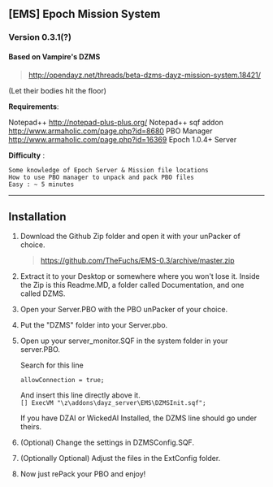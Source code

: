 ## [EMS] Epoch Mission System 
### Version 0.3.1(?)
#### Based on Vampire's DZMS 
> http://opendayz.net/threads/beta-dzms-dayz-mission-system.18421/ 

(Let their bodies hit the floor)

**Requirements**:

   Notepad++ 
	http://notepad-plus-plus.org/
   Notepad++ sqf addon 
	http://www.armaholic.com/page.php?id=8680
   PBO Manager
	http://www.armaholic.com/page.php?id=16369
   Epoch 1.0.4+ Server

**Difficulty** :

    Some knowledge of Epoch Server & Mission file locations
    How to use PBO manager to unpack and pack PBO files
    Easy : ~ 5 minutes

--------------------------
Installation
--------------------------
1.	Download the Github Zip folder and open it with your unPacker of choice.

	> https://github.com/TheFuchs/EMS-0.3/archive/master.zip
	
2.	Extract it to your Desktop or somewhere where you won't lose it.
	Inside the Zip is this Readme.MD, a folder called Documentation, and one called DZMS.
	
3.	Open your Server.PBO with the PBO unPacker of your choice.

4.	Put the "DZMS" folder into your Server.pbo.

5.	Open up your server_monitor.SQF in the system folder in your server.PBO.

	Search for this line
	
	```allowConnection = true;```
	
	And insert this line directly above it.<br />
	```[] ExecVM "\z\addons\dayz_server\EMS\DZMSInit.sqf";```
	
	If you have DZAI or WickedAI Installed, the DZMS line should go under theirs.
	
6.	(Optional) Change the settings in DZMSConfig.SQF.

7.	(Optionally Optional) Adjust the files in the ExtConfig folder.
	
8.	Now just rePack your PBO and enjoy!
